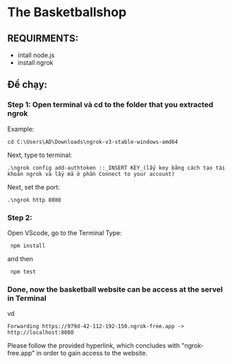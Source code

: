 # The Basketballshop

## REQUIRMENTS:
* íntall node.js
* install ngrok
## Để chạy:
### Step 1: Open terminal và cd to the folder that you extracted ngrok
Example: 
```batch
cd C:\Users\AD\Downloads\ngrok-v3-stable-windows-amd64
```
Next, type to terminal:
```batch
.\ngrok config add-authtoken ::_INSERT KEY_(lấy key bằng cách tạo tài khoản ngrok và lấy mã ở phần Connect to your account)
```
Next, set the port:
```batch
.\ngrok http 8080
```
### Step 2:
Open VScode, go to the Terminal
Type:
```batch
 npm install
 ```
and then
```batch
 npm test
 ```
### Done, now the basketball website can be access at the servel in Terminal
vd
```
Forwarding https://979d-42-112-192-150.ngrok-free.app -> http://localhost:8080
```
Please follow the provided hyperlink, which concludes with "ngrok-free.app" in order to gain access to the website.
